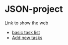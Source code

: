 # JSON-project

Link to show the web
- [basic task list](https://zoe-zhang-seu.github.io/JSON-project/basic%20list%20tasks/index.html)
- [Add new tasks](https://zoe-zhang-seu.github.io/JSON-project/add%20new%20tasks/index.html)

